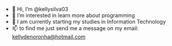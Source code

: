 - 👋 Hi, I’m @kellysilva03
- 👀 I’m interested in learn more about programming
- 🌱 I am currently starting my studies in Information Technology
- 📫 to find me just send me a message on my email: kellydenoronha@hotmail.com

<!---
kellysilva03/kellysilva03 is a ✨ special ✨ repository because its `README.md` (this file) appears on your GitHub profile.
You can click the Preview link to take a look at your changes.
--->
